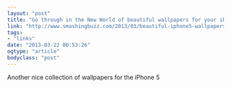 ```yaml
---
layout: "post"
title: "Go through in the New World of beautiful wallpapers for your iPhone 5"
link: "http://www.smashingbuzz.com/2013/03/beautiful-iphone5-wallpapers/"
tags: 
- "links"
date: "2013-03-22 00:53:26"
ogtype: "article"
bodyclass: "post"
---
```


Another nice collection of wallpapers for the iPhone 5